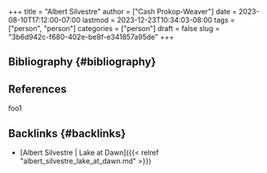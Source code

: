 +++
title = "Albert Silvestre"
author = ["Cash Prokop-Weaver"]
date = 2023-08-10T17:12:00-07:00
lastmod = 2023-12-23T10:34:03-08:00
tags = ["person", "person"]
categories = ["person"]
draft = false
slug = "3b6d942c-f680-402e-be8f-e341857a95de"
+++

## Bibliography {#bibliography}

## References

<style>.csl-entry{text-indent: -1.5em; margin-left: 1.5em;}</style><div class="csl-bib-body">
</div>

foo1


## Backlinks {#backlinks}

-   [Albert Silvestre | Lake at Dawn]({{< relref "albert_silvestre_lake_at_dawn.md" >}})
